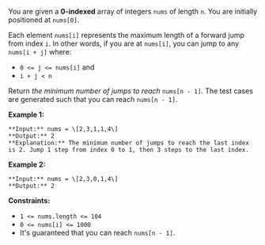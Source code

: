 You are given a **0-indexed** array of integers `nums` of length `n`. You are initially positioned at `nums[0]`.

Each element `nums[i]` represents the maximum length of a forward jump from index `i`. In other words, if you are at `nums[i]`, you can jump to any `nums[i + j]` where:

*   `0 <= j <= nums[i]` and
*   `i + j < n`

Return _the minimum number of jumps to reach_ `nums[n - 1]`. The test cases are generated such that you can reach `nums[n - 1]`.

**Example 1:**

```
**Input:** nums = \[2,3,1,1,4\]
**Output:** 2
**Explanation:** The minimum number of jumps to reach the last index is 2. Jump 1 step from index 0 to 1, then 3 steps to the last index.
```

**Example 2:**

```
**Input:** nums = \[2,3,0,1,4\]
**Output:** 2
```

**Constraints:**

*   `1 <= nums.length <= 104`
*   `0 <= nums[i] <= 1000`
*   It's guaranteed that you can reach `nums[n - 1]`.